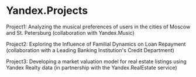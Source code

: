 # Yandex.Projects
Project1: Analyzing the musical preferences of users in the cities of Moscow and St. Petersburg (collaboration with Yandex.Music)  

Project2: Exploring the Influence of Familial Dynamics on Loan Repayment (collaboration with a Leading Banking Institution's Credit Department)  

Project3: Developing a market valuation model for real estate listings using Yandex Realty data (in partnership with the Yandex.RealEstate service)
